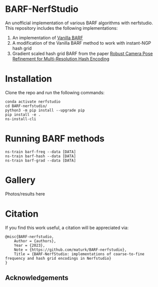 # BARF-NerfStudio
An unofficial implementation of various BARF algorithms with nerfstudio. This repository includes the following implementations:

1. An implementation of [Vanilla BARF](https://arxiv.org/abs/2104.06405)
2. A modification of the Vanilla BARF method to work with instant-NGP hash grid
3. Gradient scaled hash grid BARF from the paper [Robust Camera Pose Refinement for Multi-Resolution Hash Encoding](https://arxiv.org/abs/2302.01571)

# Installation 
Clone the repo and run the following commands:
```
conda activate nerfstudio
cd BARF-nerfstudio/
python3 -m pip install --upgrade pip
pip install -e .
ns-install-cli
```

# Running BARF methods
```
ns-train barf-freq --data [DATA]
ns-train barf-hash --data [DATA]
ns-train barf-grad --data [DATA]
```

# Gallery
Photos/results here

# Citation

If you find this work useful, a citation will be appreciated via:

```
@misc{BARF-nerfstudio,
    Author = {authors},
    Year = {2023},
    Note = {https://github.com/maturk/BARF-nerfstudio},
    Title = {BARF-NerfStudio: implementations of coarse-to-fine frequency and hash grid encodings in Nerfstudio}
}
```

## Acknowledgements
